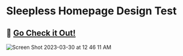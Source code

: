 # Sleepless Homepage Design Test 


## 🔗 [Go Check it Out!](https://sleepless-test.vercel.app/)
![Screen Shot 2023-03-30 at 12 46 11 AM](https://user-images.githubusercontent.com/77520234/228767044-4ec893e8-bcc6-4edd-b5e7-ac3e227e1439.png)


